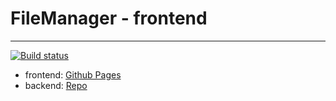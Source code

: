 # FileManager - frontend
--------------------
[![Build status](https://ci.appveyor.com/api/projects/status/geqo3xxkwa5jkv34?svg=true)](https://ci.appveyor.com/project/tarapiygin/ahj-http-frontend-2)

- frontend: <a href="https://tarapiygin.github.io/ahj-http-frontend-2/">Github Pages</a>
- backend: <a href="https://github.com/tarapiygin/ahj-http-backend-2">Repo</a>
